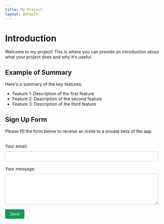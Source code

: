 ```yaml
---
title: My Project
layout: default
---
```


# Introduction

Welcome to my project! This is where you can provide an introduction about what your project does and why it's useful.

## Example of Summary

Here's a summary of the key features:

* Feature 1: Description of the first feature
* Feature 2: Description of the second feature
* Feature 3: Description of the third feature

## Sign Up Form

Please fill the form below to receive an invite to a private beta of the app.

<form action="https://formspree.io/f/mrbglqrj" method="POST" style="display: flex; flex-direction: column; gap: 1rem; max-width: 500px; margin: 2rem 0;">
    <label style="display: flex; flex-direction: column; gap: 0.5rem;">
        Your email:
        <input type="email" name="email" required style="padding: 0.5rem; border: 1px solid #ccc; border-radius: 4px;">
    </label>
    <label style="display: flex; flex-direction: column; gap: 0.5rem;">
        Your message:
        <textarea name="message" required style="padding: 0.5rem; border: 1px solid #ccc; border-radius: 4px; min-height: 100px;"></textarea>
    </label>
    <button type="submit" style="padding: 0.5rem 1rem; background-color: #159957; color: white; border: none; border-radius: 4px; cursor: pointer; width: fit-content;">Send</button>
</form> 